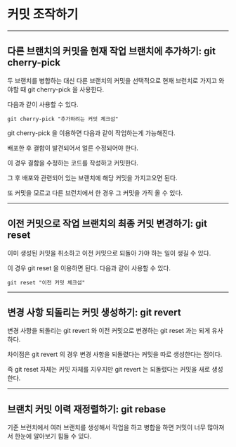 # 커밋 조작하기 

***

## 다른 브랜치의 커밋을 현재 작업 브랜치에 추가하기: git cherry-pick

두 브랜치를 병합하는 대신 다른 브랜치의 커밋을 선택적으로 현재 브런치로 가지고 와야할 때 git cherry-pick 을 사용한다. 

다음과 같이 사용할 수 있다. 

`git cherry-pick "추가하려는 커밋 체크섬"`

git cherry-pick 을 이용하면 다음과 같이 작업하는게 가능해진다. 

배포한 후 결함이 발견되어서 얼른 수정되어야 한다. 

이 경우 결함을 수정하는 코드를 작성하고 커밋한다. 

그 후 배포와 관련되어 있는 브랜치에 해당 커밋을 가지고오면 된다. 

또 커밋을 모르고 다른 브런치에서 한 경우 그 커밋을 가직 올 수 있다. 

***

## 이전 커밋으로 작업 브랜치의 최종 커밋 변경하기: git reset

이미 생성된 커밋을 취소하고 이전 커밋으로 되돌아 가야 하는 일이 생길 수 있다.

이 경우 git reset 을 이용하면 된다. 다음과 같이 사용할 수 있다.

`git reset "이전 커밋 체크섬"`

***

## 변경 사항 되돌리는 커밋 생성하기: git revert

변경 사항을 되돌리는 git revert 와 이전 커밋으로 변경하는 git reset 과는 되게 유사하다. 

차이점은 git revert 의 경우 변경 사항을 되돌렸다는 커밋을 따로 생성한다는 점이다. 

즉 git reset 자체는 커밋 자체를 지우지만 git revert 는 되돌렸다는 커밋을 새로 생성한다.

***

## 브랜치 커밋 이력 재정렬하기: git rebase

기준 브런치에서 여러 브랜치를 생성해서 작업을 하고 병합을 하면 커밋이 너무 많아져서 한눈에 알아보기 힘들 수 있다. 

